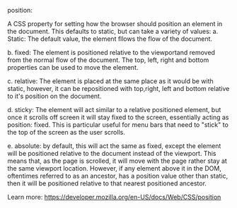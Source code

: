 position:

A CSS property for setting how the browser should position an element in the document. This defaults to static, but can take a variety of values:
a. Static: The default value, the element fllows the flow of the document.

b. fixed: The element is positioned relative to the viewportand removed from the normal flow of the document. The top, left, right and bottom 
properties can be used to move the element.

c. relative: The element is placed at the same place as it would be with static, however, it can be repositioned with top,right, left and bottom
relative to it's position on the document.

d. sticky: The element will act similar to a relative positioned element, but once it scrolls off screen it will stay fixed to the screen,
essentially acting as position: fixed. This is particular useful for menu bars that need to "stick" to the top of the screen as the user scrolls.

e. absolute: by default, this will act the same as fixed, except the element will be positioned relative to the document instead of the viewport. 
This means that, as the page is scrolled, it will move with the page rather stay at the same viewport location. However, if any element above it in the DOM,
oftentimes referred to as an ancestor, has a position value other than static, then it will be positioned relative to that nearest positioned ancestor. 

Learn more: https://developer.mozilla.org/en-US/docs/Web/CSS/position
